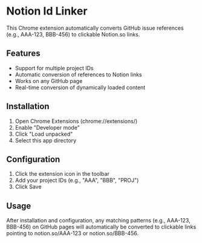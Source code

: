 # Notion Id Linker

This Chrome extension automatically converts GitHub issue references (e.g., AAA-123, BBB-456) to clickable Notion.so links.

## Features

- Support for multiple project IDs
- Automatic conversion of references to Notion links
- Works on any GitHub page
- Real-time conversion of dynamically loaded content

## Installation

1. Open Chrome Extensions (chrome://extensions/)
2. Enable "Developer mode"
3. Click "Load unpacked"
4. Select this app directory

## Configuration

1. Click the extension icon in the toolbar
2. Add your project IDs (e.g., "AAA", "BBB", "PROJ")
3. Click Save

## Usage

After installation and configuration, any matching patterns (e.g., AAA-123, BBB-456) on GitHub pages will automatically be converted to clickable links pointing to notion.so/AAA-123 or notion.so/BBB-456.